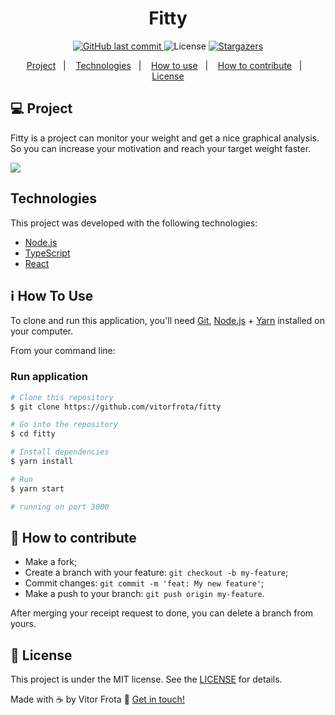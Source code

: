  <h1 align="center">Fitty</h1>
 <p align="center">
 <a href="https://github.com/DanielObara/NLW-1.0/commits/master">
    <img alt="GitHub last commit" src="https://img.shields.io/github/last-commit/vitorfrota/fitty">
  </a>

  <img alt="License" src="https://img.shields.io/badge/license-MIT-brightgreen">
   <a href="https://github.com/vitorfrota/fitty/stargazers">
    <img alt="Stargazers" src="https://img.shields.io/github/stars/vitorfrota/fitty?style=social">
  </a>
</p>
<p align="center">
  <a href="#-project">Project</a>&nbsp;&nbsp;&nbsp;|&nbsp;&nbsp;&nbsp;
  <a href="#Technologies">Technologies</a>&nbsp;&nbsp;&nbsp;|&nbsp;&nbsp;&nbsp;
  <a href="#-how-to-use">How to use</a>&nbsp;&nbsp;&nbsp;|&nbsp;&nbsp;&nbsp;
  <a href="#-how-to-contribute">How to contribute</a>&nbsp;&nbsp;&nbsp;|&nbsp;&nbsp;&nbsp;
  <a href="#memo-license">License</a>
</p>

## 💻 Project

Fitty is a project can monitor your weight and get a nice graphical analysis. So you can increase your motivation and reach your target weight faster.

![](example.gif)

## Technologies

This project was developed with the following technologies:

- [Node.js][nodejs]
- [TypeScript][typescript]
- [React][reactjs]

## :information_source: How To Use

To clone and run this application, you'll need [Git](https://git-scm.com), [Node.js][nodejs] + [Yarn][yarn] installed on your computer.

From your command line:

### Run application

```bash
# Clone this repository
$ git clone https://github.com/vitorfrota/fitty

# Go into the repository
$ cd fitty

# Install dependencies
$ yarn install

# Run
$ yarn start

# running on port 3000
```

## 🤔 How to contribute

-  Make a fork;
-  Create a branch with your feature: `git checkout -b my-feature`;
-  Commit changes: `git commit -m 'feat: My new feature'`;
-  Make a push to your branch: `git push origin my-feature`.

After merging your receipt request to done, you can delete a branch from yours.

## :memo: License

This project is under the MIT license. See the [LICENSE](https://github.com/vitorfrota/fitty/blob/master/LICENSE) for details.

Made with ☕ by Vitor Frota :wave: [Get in touch!](https://www.linkedin.com/in/vitorfrota/)

[nodejs]: https://nodejs.org/
[typescript]: https://www.typescriptlang.org/
[reactjs]: https://reactjs.org
[yarn]: https://yarnpkg.com/
